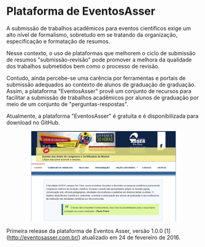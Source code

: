 # Plataforma de EventosAsser

A submissão de trabalhos acadêmicos para eventos científicos exige um alto nível de formalismo, sobretudo em se tratando da organização, especificação e formatação de resumos. 

Nesse contexto, o uso de plataformas que melhorem o ciclo de submissão de resumos "submissão-revisão" pode promover a melhora da qualidade dos trabalhos submetidos bem como o processo de revisão. 

Contudo, ainda percebe-se uma carência por ferramentas e portais de submissão adequados ao contexto de alunos de graduação de graduação. Assim, a plataforma "EventosAsser" provê um conjunto de recursos para facilitar a submissão de trabalhos acadêmicos por alunos de graduação por meio de um conjunto de "perguntas-respostas". 

Atualmente, a plataforma "EventosAsser" é gratuita e é disponibilizada para download no GitHub.

<p align="center">
  <img width="400" src="https://github.com/aceiro/eventosasser/blob/master/eventosasser.png" alt="Screenshot"/>
</p>


Primeira release da plataforma de Eventos Asser, versão 1.0.0 [1] (http://eventosasser.com.br/) atualizado em 24 de fevereiro de 2016.
